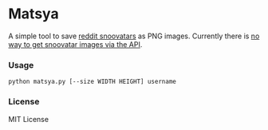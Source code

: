 # Matsya
A simple tool to save [reddit snoovatars](http://www.redditblog.com/2015/01/create-your-own-reddit-alien-avatar.html) as PNG images. Currently there is [no way to get snoovatar images via the API](http://www.reddit.com/r/blog/comments/2rnf1z/create_your_own_reddit_alien_avatar_with_reddit/cnhgy57).


### Usage
    python matsya.py [--size WIDTH HEIGHT] username


### License
MIT License